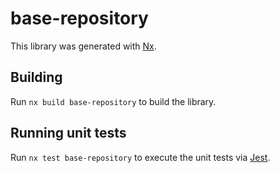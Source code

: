 # base-repository

This library was generated with [Nx](https://nx.dev).

## Building

Run `nx build base-repository` to build the library.

## Running unit tests

Run `nx test base-repository` to execute the unit tests via [Jest](https://jestjs.io).
